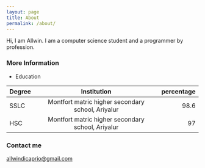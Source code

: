 ```yaml
---
layout: page
title: About
permalink: /about/
---
```


Hi, I am Allwin. I am a computer science student and a programmer by profession. 

### More Information

* Education

| Degree  | Institution | percentage |
|---------|:-----------:|-----------:|
|SSLC     |Montfort matric higher secondary school, Ariyalur| 98.6  |
|HSC|Montfort matric higher secondary school, Ariyalur | 97 |

### Contact me

[allwindicaprio@gmail.com](mailto:allwindicaprio@gmail.com)
